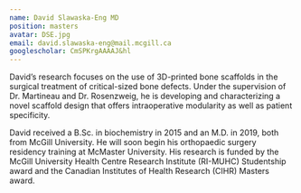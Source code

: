 ```yaml
---
name: David Slawaska-Eng MD
position: masters
avatar: DSE.jpg
email: david.slawaska-eng@mail.mcgill.ca
googlescholar: CmSPKrgAAAAJ&hl
---
```


David’s research focuses on the use of 3D-printed bone scaffolds in the surgical treatment of critical-sized bone defects. Under the supervision of Dr. Martineau and Dr. Rosenzweig, he is developing and characterizing a novel scaffold design that offers intraoperative modularity as well as patient specificity.

David received a B.Sc. in biochemistry in 2015 and an M.D. in 2019, both from McGill University. He will soon begin his orthopaedic surgery residency training at McMaster University. His research is funded by the McGill University Health Centre Research Institute (RI-MUHC) Studentship award and the Canadian Institutes of Health Research (CIHR) Masters award.
